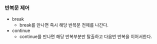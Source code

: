 ### 반복문 제어
 * break
   * break를 만나면 즉시 해당 반복문 전체를 나간다.
 * continue
   * continue를 만나면 해당 반복부분만 탈출하고 다음번 반복을 이어서한다.
 
